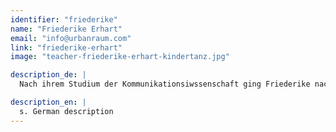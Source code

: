 ```yaml
---
identifier: "friederike"
name: "Friederike Erhart"
email: "info@urbanraum.com"
link: "friederike-erhart"
image: "teacher-friederike-erhart-kindertanz.jpg"

description_de: |
  Nach ihrem Studium der Kommunikationsiwssenschaft ging Friederike nach Berlin, um hier eine 1-jährige tanzpädagogische Fortbildung zu machen ("Tanzpädagogische Kompetenz" | Seneca Intesiv, Dock 11). Seitdem unterrichtet sie Zeitgenössischen Tanz für Erwachsene sowie Kreativen Kindertanz und leitet seit Sommer 2015 den URBANRAUM.

description_en: |
  s. German description
---
```

